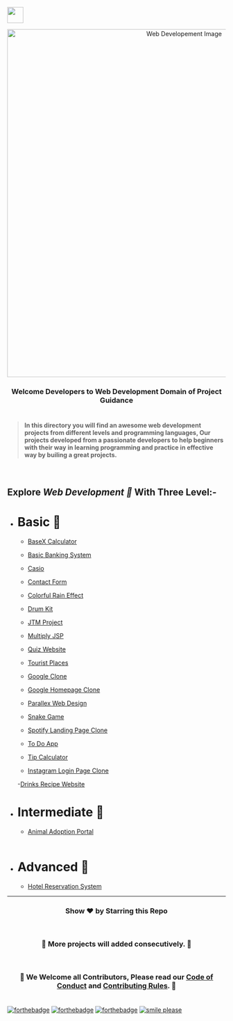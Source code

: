<img align="center" height="37" src="https://img.shields.io/badge/ Web Developement- 💻-yellow.svg?&style=for-the-badge&logo=KushalDas&logoColor=blue" /> <br>

<p align="center"><img src="http://www.parzlogic.com/wp-content/uploads/2017/10/web-dev.jpg" alt="Web Developement Image" width=800px />
   <h3><p align="center"><strong>Welcome Developers to Web Development Domain of Project Guidance </strong></p>
</p></h3>

<h1></h1>

> <h4>In this directory you will find an awesome web development projects from different levels and programming languages, Our projects developed from a passionate developers to help beginners with their way in learning programming and practice in effective way by builing a great projects. </h4>

</br>

<h2> Explore <i>Web Development 🎯</i> With Three Level:-</h2>

- <h1>Basic 🚀 </h1>

  - [BaseX Calculator](https://github.com/Kushal997-das/Project-Guidance/tree/main/Web%20Development/Basic/BaseX_Calculator)<br>

  - [Basic Banking System](https://github.com/Kushal997-das/Project-Guidance/tree/main/Web%20Development/Basic/Basic%20Banking%20System)<br>

  - [Casio](https://github.com/Kushal997-das/Project-Guidance/tree/main/Web%20Development/Basic/Casio)<br>

  - [Contact Form](https://github.com/Kushal997-das/Project-Guidance/tree/main/Web%20Development/Basic/Contact%20Form)<br>
  
  - [Colorful Rain Effect](https://github.com/rajprem4214/Project-Guidance/tree/rain/Web%20Development/Basic/Colorful%20Rain%20Effect)<br>

  - [Drum Kit](https://github.com/Kushal997-das/Project-Guidance/tree/main/Web%20Development/Basic/Drum%20Kit)<br>

  - [JTM Project](https://github.com/Kushal997-das/Project-Guidance/tree/main/Web%20Development/Basic/JTM%20Project)<br>

  - [Multiply JSP](https://github.com/Kushal997-das/Project-Guidance/tree/main/Web%20Development/Basic/Multiply%20JSP)<br>

  - [Quiz Website](https://github.com/Kushal997-das/Project-Guidance/tree/main/Web%20Development/Basic/Quiz%20Website)<br>
  
  - [Tourist Places](https://github.com/Kushal997-das/Project-Guidance/tree/main/Web%20Development/Basic/Tourist%20Places)<br>

  - [Google Clone](https://github.com/SamarpanCoder2002/Project-Guidance/tree/main/Web%20Development/Basic/Google%20Clone)<br>

  - [Google Homepage Clone](https://github.com/rajprem4214/Project-Guidance/tree/gclone/Web%20Development/Basic/Google%20Homepage%20Clone)<br>
  
  - [Parallex Web Design](https://github.com/rajprem4214/Project-Guidance/tree/pd/Web%20Development/Basic/Parallex-Web-Design)<br>
 
  - [Snake Game](https://github.com/Rashmisingh-18/Project-Guidance/tree/main/Web%20Development/Basic/Snake%20Game)<br>

  - [Spotify Landing Page Clone](https://github.com/abhilipsasahoo03/Project-Guidance/tree/my-patch/Web%20Development%2FBasic%2FSpotify%20Landing%20Page%20Clone)<br>

  - [To Do App](https://github.com/Kushal997-das/Project-Guidance/tree/main/Web%20Development/Basic/To%20Do%20App)<br>

  - [Tip Calculator](https://github.com/RiyaBhandari-2811/Project-Guidance/tree/TipForm/Web%20Development)<br>
  
  - [Instagram Login Page Clone](https://github.com/abhilipsasahoo03/Project-Guidance/tree/main/Web%20Development%2FBasic%2FInstagram%20Login%20Page%20Clone)<br>

  -[Drinks Recipe Website](https://supriyakumari08.github.io/FruitNotBooze/)<br>

- <h1>Intermediate 🚀</h1>

    - [Animal Adoption Portal](https://github.com/Kushal997-das/Project-Guidance/tree/main/Web%20Development/Intermediate/animal%20adoption%20protal)<br>

  <br>

- <h1>Advanced 🚀 </h1>

   - [Hotel Reservation System](https://github.com/Kushal997-das/Project-Guidance/tree/main/Web%20Development/Advanced/Hotel%20Reservation%20System) <br>
  

---

<h3> <p align="center">Show ❤️ by Starring this Repo</p> </h3> <br>

<h3> <p align="center"> 💌 More projects will added consecutively. 💌</p> </h3> <br>

### <p align="center"> 🎉 We Welcome all Contributors, Please read our [Code of Conduct](https://github.com/Kushal997-das/Project-Guidance/blob/main/CODE_OF_CONDUCT.md) and [Contributing Rules](https://github.com/Kushal997-das/Project-Guidance/blob/main/CONTRIBUTING.md). 🎉 <br> <br>

[![forthebadge](https://forthebadge.com/images/badges/built-by-developers.svg)](https://forthebadge.com)
[![forthebadge](https://forthebadge.com/images/badges/built-with-love.svg)](https://forthebadge.com)
[![forthebadge](https://forthebadge.com/images/badges/built-with-swag.svg)](https://forthebadge.com)
[![smile please](https://forthebadge.com/images/badges/makes-people-smile.svg)](https://github.com/Kushal997-das/)
